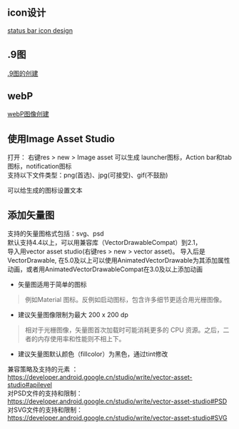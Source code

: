 
## icon设计  
[status bar icon design](https://developer.android.google.cn/guide/practices/ui_guidelines/icon_design_status_bar)

## .9图  
[.9图的创建](https://developer.android.google.cn/studio/write/draw9patch)    

## webP  
[webP图像创建](https://developer.android.google.cn/studio/write/convert-webp)  

## 使用Image Asset Studio
打开： 右键res > new > Image asset
可以生成 launcher图标，Action bar和tab图标，notification图标  
支持以下文件类型：png(首选)、jpg(可接受)、gif(不鼓励)    

可以给生成的图标设置文本

## 添加矢量图
支持的矢量图格式包括：svg、psd  
默认支持4.4以上，可以用兼容库（VectorDrawableCompat）到2.1，    
导入用vector asset studio(右键res > new > vector asset)。 导入后是VectorDrawable, 在5.0及以上可以使用AnimatedVectorDrawable为其添加属性动画，或者用AnimatedVectorDrawableCompat在3.0及以上添加动画   

- 矢量图适用于简单的图标
>例如Material 图标。反例如启动图标，包含许多细节更适合用光栅图像。
- 建议矢量图像限制为最大 200 x 200 dp
>相对于光栅图像，矢量图首次加载时可能消耗更多的 CPU 资源。之后，二者的内存使用率和性能则不相上下。
- 建议矢量图默认颜色（fillcolor）为黑色，通过tint修改  

兼容策略及支持的元素  ：  
https://developer.android.google.cn/studio/write/vector-asset-studio#apilevel    
对PSD文件的支持和限制：     
https://developer.android.google.cn/studio/write/vector-asset-studio#PSD    
对SVG文件的支持和限制：  
https://developer.android.google.cn/studio/write/vector-asset-studio#SVG
